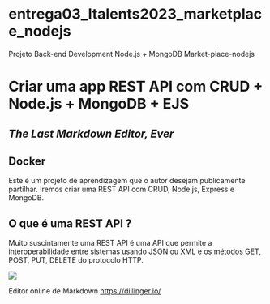 # entrega03_Italents2023_marketplace_nodejs
Projeto Back-end Development Node.js + MongoDB Market-place-nodejs

# Criar uma app REST API com CRUD + Node.js + MongoDB + EJS

## _The Last Markdown Editor, Ever_




## Docker

Este é um projeto de aprendizagem que o autor desejam publicamente partilhar. Iremos criar uma REST API com CRUD, Node.js, Express e MongoDB.

## O que é uma REST API ?

Muito suscintamente uma REST API é uma API que permite a interoperabilidade entre sistemas usando JSON ou XML e os métodos GET, POST, PUT, DELETE do protocolo HTTP.

![](https://miro.medium.com/v2/resize:fit:720/format:webp/1*8fs1-c9FsGV_zQa2xaid7w.png)

Editor online de Markdown
https://dillinger.io/ 
